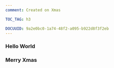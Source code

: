 ```yaml
---
comment: Created on Xmas

TOC_TAG: h3 

DOCUUID: 9a2e0bc0-1a74-48f2-a095-b922d8f3f2eb
---
```



### Hello World
### Merry Xmas
